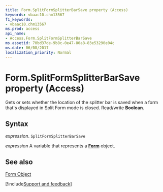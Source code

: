 ```yaml
---
title: Form.SplitFormSplitterBarSave property (Access)
keywords: vbaac10.chm13567
f1_keywords:
- vbaac10.chm13567
ms.prod: access
api_name:
- Access.Form.SplitFormSplitterBarSave
ms.assetid: 70bd37de-9b8c-0e47-80a8-83e53290e04c
ms.date: 06/08/2017
localization_priority: Normal
---
```



# Form.SplitFormSplitterBarSave property (Access)

Gets or sets whether the location of the splitter bar is saved when a form that's displayed in Split Form mode is closed. Read/write  **Boolean**.


## Syntax

_expression_. `SplitFormSplitterBarSave`

_expression_ A variable that represents a **[Form](Access.Form.md)** object.


## See also


[Form Object](Access.Form.md)

[!include[Support and feedback](~/includes/feedback-boilerplate.md)]